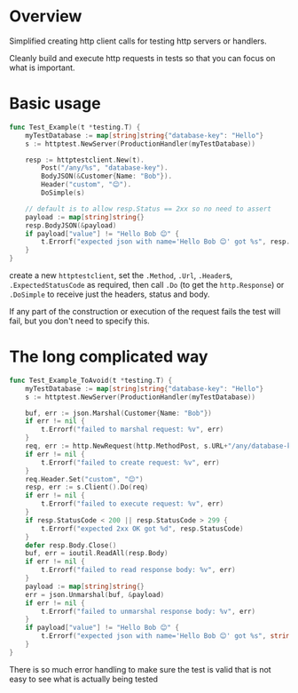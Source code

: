 # Overview

Simplified creating http client calls for testing http servers or handlers.

Cleanly build and execute http requests in tests so that you can focus on what is important.

# Basic usage
```go
func Test_Example(t *testing.T) {
    myTestDatabase := map[string]string{"database-key": "Hello"}
    s := httptest.NewServer(ProductionHandler(myTestDatabase))

    resp := httptestclient.New(t).
        Post("/any/%s", "database-key").
        BodyJSON(&Customer{Name: "Bob"}).
        Header("custom", "😊").
        DoSimple(s)

    // default is to allow resp.Status == 2xx so no need to assert
    payload := map[string]string{}
    resp.BodyJSON(&payload)
    if payload["value"] != "Hello Bob 😊" {
        t.Errorf("expected json with name='Hello Bob 😊' got %s", resp.Body)
    }
}
```

create a new `httptestclient`, set the `.Method`, `.Url`, `.Header`s, `.ExpectedStatusCode` as required, then call `.Do` (to get the `http.Response`) or `.DoSimple` to receive just the headers, status and body.

If any part of the construction or execution of the request fails the test will fail, but you don't need to specify this. 

# The long complicated way

```go
func Test_Example_ToAvoid(t *testing.T) {
    myTestDatabase := map[string]string{"database-key": "Hello"}
    s := httptest.NewServer(ProductionHandler(myTestDatabase))

    buf, err := json.Marshal(Customer{Name: "Bob"})
    if err != nil {
        t.Errorf("failed to marshal request: %v", err)
    }
    req, err := http.NewRequest(http.MethodPost, s.URL+"/any/database-key", bytes.NewReader(buf))
    if err != nil {
        t.Errorf("failed to create request: %v", err)
    }
    req.Header.Set("custom", "😊")
    resp, err := s.Client().Do(req)
    if err != nil {
        t.Errorf("failed to execute request: %v", err)
    }
    if resp.StatusCode < 200 || resp.StatusCode > 299 {
        t.Errorf("expected 2xx OK got %d", resp.StatusCode)
    }
    defer resp.Body.Close()
    buf, err = ioutil.ReadAll(resp.Body)
    if err != nil {
        t.Errorf("failed to read response body: %v", err)
    }
    payload := map[string]string{}
    err = json.Unmarshal(buf, &payload)
    if err != nil {
        t.Errorf("failed to unmarshal response body: %v", err)
    }
    if payload["value"] != "Hello Bob 😊" {
        t.Errorf("expected json with name='Hello Bob 😊' got %s", string(buf))
    }
}
```

There is so much error handling to make sure the test is valid that is not easy to see what is actually being tested